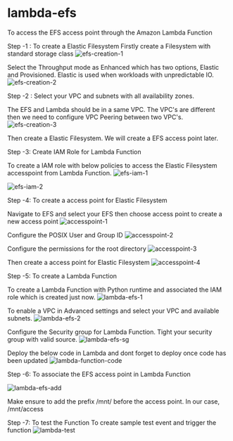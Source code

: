 # lambda-efs
To access the EFS access point through the Amazon Lambda Function

Step -1 : To create a Elastic Filesystem
Firstly create a Filesystem with standard storage class
![efs-creation-1](https://github.com/kohlidevops/lambda-efs/assets/100069489/2a747365-ca58-4909-bb4c-4535557d67f6)

Select the Throughput mode as Enhanced which has two options, Elastic and Provisioned. Elastic is used when workloads with unpredictable IO.
![efs-creation-2](https://github.com/kohlidevops/lambda-efs/assets/100069489/77e4e4ae-7cbd-4fe7-8c9f-66b5c806692f)

Step -2 : Select your VPC and subnets with all availability zones.

The EFS and Lambda should be in a same VPC. The VPC's are different then we need to configure VPC Peering between two VPC's.
![efs-creation-3](https://github.com/kohlidevops/lambda-efs/assets/100069489/27f1048c-6401-420c-8d15-d0d667419369)

Then create a Elastic Filesystem. We will create a EFS access point later.

Step -3: Create IAM Role for Lambda Function

To create a IAM role with below policies to access the Elastic Filesystem accesspoint from Lambda Function.
![efs-iam-1](https://github.com/kohlidevops/lambda-efs/assets/100069489/e980f3b1-af0f-42ad-a32f-9a32b314e45b)

![efs-iam-2](https://github.com/kohlidevops/lambda-efs/assets/100069489/3dbac273-26ff-4928-b2f7-b30496563275)

Step -4: To create a access point for Elastic Filesystem

Navigate to EFS and select your EFS then choose access point to create a new access point
![accesspoint-1](https://github.com/kohlidevops/lambda-efs/assets/100069489/147b691e-a156-46d0-b582-825840f395a9)

Configure the POSIX User and Group ID
![accesspoint-2](https://github.com/kohlidevops/lambda-efs/assets/100069489/02878de4-f27b-4794-99e1-e67402be2bb1)

Configure the permissions for the root directory
![accesspoint-3](https://github.com/kohlidevops/lambda-efs/assets/100069489/33034df9-5da6-4b7f-b5af-c618370d8800)

Then create a access point for Elastic Filesystem
![accesspoint-4](https://github.com/kohlidevops/lambda-efs/assets/100069489/00bb4004-e383-41b7-a941-4c515a5b1e2c)

Step -5: To create a Lambda Function

To create a Lambda Function with Python runtime and associated the IAM role which is created just now.
![lambda-efs-1](https://github.com/kohlidevops/lambda-efs/assets/100069489/24dd7d02-96c7-41ae-9260-00b549cf7c31)

To enable a VPC in Advanced settings and select your VPC and available subnets.
![lambda-efs-2](https://github.com/kohlidevops/lambda-efs/assets/100069489/04b97ad4-f552-4fb4-bd38-49165acee2c1)

Configure the Security group for Lambda Function. Tight your security group with valid source.
![lambda-efs-sg](https://github.com/kohlidevops/lambda-efs/assets/100069489/98ed5065-9b64-4b5c-b880-56511fff70f6)

Deploy the below code in Lambda and dont forget to deploy once code has been updated
![lambda-function-code](https://github.com/kohlidevops/lambda-efs/assets/100069489/e26b430e-fb1a-431c-9584-9f7861b37e93)

Step -6: To associate the EFS access point in Lambda Function

![lambda-efs-add](https://github.com/kohlidevops/lambda-efs/assets/100069489/d3fd9118-4ada-4732-a570-10bca25c4b96)

Make ensure to add the prefix /mnt/ before the access point. In our case, /mnt/access

Step -7: To test the Function
To create sample test event and trigger the function
![lambda-test](https://github.com/kohlidevops/lambda-efs/assets/100069489/174aefce-640d-4d64-99db-058b407cbb24)
